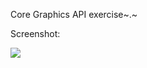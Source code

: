 
Core Graphics API exercise~.~

Screenshot:

![](https://github.com/taberhuang/THLinearAnimation/blob/master/screenshot.png?raw=true)
